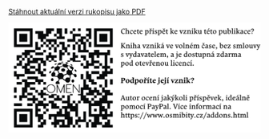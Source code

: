 [Stáhnout aktuální verzi rukopisu jako PDF](https://bit.ly/cipy-work)

[![Donate](donate.png)](https://www.osmibity.cz/addons.html/)